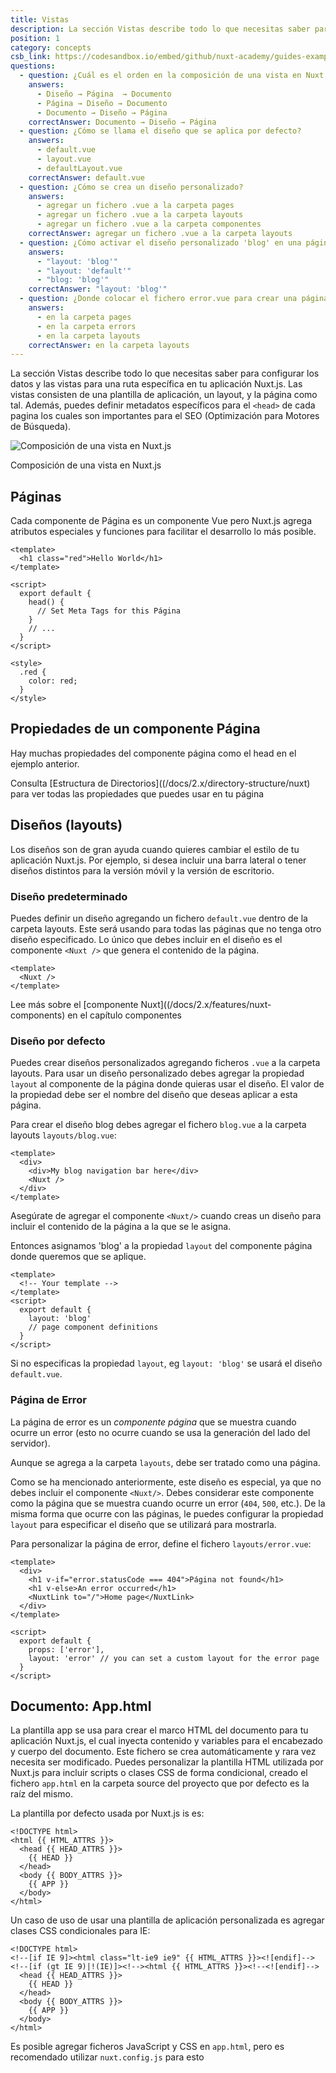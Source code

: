 ```yaml
---
title: Vistas
description: La sección Vistas describe todo lo que necesitas saber para configurar los datos y las vistas para una ruta específica en tu aplicación Nuxt.js. Las vistas consisten de una plantilla de aplicación, un layout, y la página como tal.
position: 1
category: concepts
csb_link: https://codesandbox.io/embed/github/nuxt-academy/guides-examples/tree/master/02_concepts/01_views?fontsize=14&hidenavigation=1&theme=dark
questions:
  - question: ¿Cuál es el orden en la composición de una vista en Nuxt (arriba-abajo)?
    answers:
      - Diseño → Página  → Documento
      - Página → Diseño → Documento
      - Documento → Diseño → Página
    correctAnswer: Documento → Diseño → Página
  - question: ¿Cómo se llama el diseño que se aplica por defecto?
    answers:
      - default.vue
      - layout.vue
      - defaultLayout.vue
    correctAnswer: default.vue
  - question: ¿Cómo se crea un diseño personalizado?
    answers:
      - agregar un fichero .vue a la carpeta pages
      - agregar un fichero .vue a la carpeta layouts
      - agregar un fichero .vue a la carpeta componentes
    correctAnswer: agregar un fichero .vue a la carpeta layouts
  - question: ¿Cómo activar el diseño personalizado 'blog' en una página?
    answers:
      - "layout: 'blog'"
      - "layout: 'default'"
      - "blog: 'blog'"
    correctAnswer: "layout: 'blog'"
  - question: ¿Donde colocar el fichero error.vue para crear una página de error personalizada?
    answers:
      - en la carpeta pages
      - en la carpeta errors
      - en la carpeta layouts
    correctAnswer: en la carpeta layouts
---
```


La sección Vistas describe todo lo que necesitas saber para configurar los datos y las vistas para una ruta específica en tu aplicación Nuxt.js. Las vistas consisten de una plantilla de aplicación, un layout, y la página como tal. Además, puedes definir metadatos específicos para el `<head>` de cada pagina los cuales son importantes para el SEO (Optimización para Motores de Búsqueda).

![Composición de una vista en Nuxt.js](/docs/2.x/views.png)

Composición de una vista en Nuxt.js

## Páginas

Cada componente de Página es un componente Vue pero Nuxt.js agrega atributos especiales y funciones para facilitar el desarrollo lo más posible.

```html{}[pages/index.vue]
<template>
  <h1 class="red">Hello World</h1>
</template>

<script>
  export default {
    head() {
      // Set Meta Tags for this Página
    }
    // ...
  }
</script>

<style>
  .red {
    color: red;
  }
</style>
```

## Propiedades de un componente Página

Hay muchas propiedades del componente página como el head en el ejemplo anterior.

<base-alert type="next">

Consulta [Estructura de Directorios]((/docs/2.x/directory-structure/nuxt) para ver todas las propiedades que puedes usar en tu página

</base-alert>

## Diseños (layouts)

Los diseños son de gran ayuda cuando quieres cambiar el estilo de tu aplicación Nuxt.js. Por ejemplo, si desea incluir una barra lateral o tener diseños distintos para la versión móvil y la versión de escritorio.

### Diseño predeterminado

Puedes definir un diseño agregando un fichero `default.vue` dentro de la carpeta layouts. Este será usando para todas las páginas que no tenga otro diseño especificado. Lo único que debes incluir en el diseño es el componente `<Nuxt />` que genera el contenido de la página.

```html{}[layouts/default.vue]
<template>
  <Nuxt />
</template>
```

<base-alert type="next">

Lee más sobre el [componente Nuxt]((/docs/2.x/features/nuxt-components) en el capítulo componentes

</base-alert>

### Diseño por defecto

Puedes crear diseños personalizados agregando ficheros `.vue` a la carpeta layouts. Para usar un diseño personalizado debes agregar la propiedad `layout` al componente de la página donde quieras usar el diseño. El valor de la propiedad debe ser el nombre del diseño que deseas aplicar a esta página.

Para crear el diseño blog debes agregar el fichero `blog.vue` a la carpeta layouts `layouts/blog.vue`:

```html{}[layouts/blog.vue]
<template>
  <div>
    <div>My blog navigation bar here</div>
    <Nuxt />
  </div>
</template>
```

<base-alert>

Asegúrate de agregar el componente `<Nuxt/>` cuando creas un diseño para incluir el contenido de la página a la que se le asigna.

</base-alert>

Entonces asignamos 'blog' a la propiedad `layout` del componente página donde queremos que se aplique.

```html{}[pages/posts.vue]
<template>
  <!-- Your template -->
</template>
<script>
  export default {
    layout: 'blog'
    // page component definitions
  }
</script>
```

<base-alert type="info">

Si no especificas la propiedad `layout`, eg `layout: 'blog'` se usará el diseño `default.vue`.

</base-alert>

<app-modal>
  <code-sandbox  :src="csb_link"></code-sandbox>
</app-modal>

### Página de Error

La página de error es un *componente página* que se muestra cuando ocurre un error (esto no ocurre cuando se usa la generación del lado del servidor).

<base-alert>

Aunque se agrega a la carpeta `layouts`, debe ser tratado como una página.

</base-alert>

Como se ha mencionado anteriormente, este diseño es especial, ya que no debes incluir el componente `<Nuxt/>`. Debes considerar este componente como la página que se muestra cuando ocurre un error (`404`, `500`, etc.). De la misma forma que ocurre con las páginas, le puedes configurar la propiedad `layout` para especificar el diseño que se utilizará para mostrarla.

Para personalizar la página de error, define el fichero `layouts/error.vue`:

```html{}[layouts/error.vue]
<template>
  <div>
    <h1 v-if="error.statusCode === 404">Página not found</h1>
    <h1 v-else>An error occurred</h1>
    <NuxtLink to="/">Home page</NuxtLink>
  </div>
</template>

<script>
  export default {
    props: ['error'],
    layout: 'error' // you can set a custom layout for the error page
  }
</script>
```

## Documento: App.html

La plantilla app se usa para crear el marco HTML del documento para tu aplicación Nuxt.js, el cual inyecta contenido y variables para el encabezado y cuerpo del documento. Este fichero se crea automáticamente y rara vez necesita ser modificado. Puedes personalizar la plantilla HTML utilizada por Nuxt.js para incluir scripts o clases CSS de forma condicional, creado el fichero `app.html` en la carpeta source del proyecto que por defecto es la raíz del mismo.

La plantilla por defecto usada por Nuxt.js is es:

```html{}[app.html]
<!DOCTYPE html>
<html {{ HTML_ATTRS }}>
  <head {{ HEAD_ATTRS }}>
    {{ HEAD }}
  </head>
  <body {{ BODY_ATTRS }}>
    {{ APP }}
  </body>
</html>
```

Un caso de uso de usar una plantilla de aplicación personalizada es agregar clases CSS condicionales para IE:

```html{}[app.html]
<!DOCTYPE html>
<!--[if IE 9]><html class="lt-ie9 ie9" {{ HTML_ATTRS }}><![endif]-->
<!--[if (gt IE 9)|!(IE)]><!--><html {{ HTML_ATTRS }}><!--<![endif]-->
  <head {{ HEAD_ATTRS }}>
    {{ HEAD }}
  </head>
  <body {{ BODY_ATTRS }}>
    {{ APP }}
  </body>
</html>
```

<base-alert type="info">

Es posible agregar ficheros JavaScript y CSS en `app.html`, pero es recomendado utilizar `nuxt.config.js` para esto

</base-alert>

<quiz :questions="questions"></quiz>
